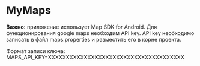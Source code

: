 # MyMaps

**Важно:** приложение использует Map SDK for Android. Для функционирования google maps необходим API key. 
API key необходимо записать в файл maps.properties и размеcтить его в корне проекта.

Формат записи ключа: MAPS_API_KEY=ХХХХХХХХХХХХХХХХХХХХХХХХХХХХХХХХХХХХХХ